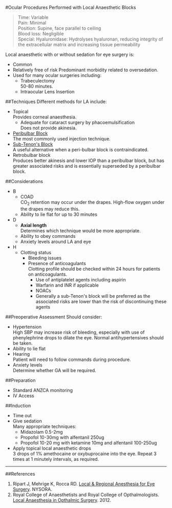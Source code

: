 #Ocular Procedures Performed with Local Anaesthetic Blocks
>Time: Variable  <br>
>Pain: Minimal  <br>
>Position: Supine, face parallel to ceiling  <br>
>Blood loss: Negligible  <br>
>Special: Hyaluronidase: Hydrolyses hyaluronan, reducing integrity of the extracellular matrix and increasing tissue permeability  

Local anaesthetic with or without sedation for eye surgery is:
* Common
* Relatively free of risk
Predominant morbidity related to oversedation.
* Used for many ocular surgeries including:
	* Trabeculectomy  
	50-80 minutes.
	* Intraocular Lens Insertion


##Techniques
Different methods for LA include:
* Topical  
Provides corneal anaesthesia.
	* Adequate for cataract surgery by phacoemulsification  
	Does not provide akinesia.
* [Peribulbar Block](/anaesthesia/regional/peribulbar.md#id)  
The most commonly used injection technique.
* [Sub-Tenon's Block](/anaesthesia/regional/subtenon.md)  
A useful alternative when a peri-bulbar block is contraindicated.
* Retrobulbar block  
Produces better akinesis and lower IOP than a peribulbar block, but has greater associated risks and is essentially superseded by a peribulbar block.


##Considerations
* B
	* COAD  
	CO<sub>2</sub> retention may occur under the drapes. High-flow oxygen under the drapes may reduce this.
	* Ability to lie flat for up to 30 minutes
* D
	* **Axial length**  
	Determines which technique would be more appropriate.
	* Ability to obey commands
	* Anxiety levels around LA and eye
* H
	* Clotting status
		* Bleeding issues
		* Presence of anticoagulants    
		Clotting profile should be checked within 24 hours for patients on anticoagulants.
			* Use of antiplatelet agents including aspirin
			* Warfarin and INR if applicable
			* NOACs
			* Generally a sub-Tenon's block will be preferred as the associated risks are lower than the risk of discontinuing these agents

##Preoperative Assessment
Should consider:
* Hypertension  
High SBP may increase risk of bleeding, especially with use of phenylephrine drops to dilate the eye. Normal antihypertensives should be taken.
* Ability to lie flat  
* Hearing  
Patient will need to follow commands during procedure.
* Anxiety levels  
Determine whether GA will be required.


##Preparation
* Standard ANZCA monitoring
* IV Access

##Induction
* Time out
* Give sedation  
Many appropriate techniques:
	* Midazolam 0.5-2mg
	* Propofol 10-30mg with alfentanil 250ug
	* Propofol 10-20 mg with ketamine 10mg and alfentanil 100-250ug
* Apply topical local anaesthetic drops  
3 drops of 1% amethocaine or oxybuprocaine into the eye. Repeat 3 times at 1 minutely intervals, as required.


---
##References
1. Ripart J, Mehrige K, Rocca RD. [Local & Regional Anesthesia for Eye Surgery](https://www.nysora.com/local-regional-anesthesia-for-eye-surgery). NYSORA.
2. Royal College of Anaesthetists and Royal College of Opthalmologists. [Local Anaesthesia in Opthalmic Surgery](https://www.rcophth.ac.uk/wp-content/uploads/2014/12/2012-SCI-247-Local-Anaesthesia-in-Ophthalmic-Surgery-2012.pdf). 2012.